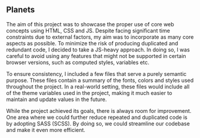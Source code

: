 Planets
--------

The aim of this project was to showcase the proper use of core web concepts using HTML, CSS and JS. Despite facing significant time constraints due to external factors, my aim was to incorporate as many core aspects as possible. To minimize the risk of producing duplicated and redundant code, I decided to take a JS-heavy approach. In doing so, I was careful to avoid using any features that might not be supported in certain browser versions, such as computed styles, variables etc.

To ensure consistency, I included a few files that serve a purely semantic purpose. These files contain a summary of the fonts, colors and styles used throughout the project. In a real-world setting, these files would include all of the theme variables used in the project, making it much easier to maintain and update values in the future.

While the project achieved its goals, there is always room for improvement. One area where we could further reduce repeated and duplicated code is by adopting SASS (SCSS). By doing so, we could streamline our codebase and make it even more efficient.
